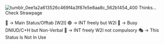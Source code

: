 

![tumblr_0ee1a2a613526c469f4a3f87e5e8aa8c_562b1454_400](https://github.com/user-attachments/assets/371c67d7-48b7-4b99-beb7-bd3572750952)
Thinks... Check Strawpage

🌙 -> Main Status/Offtab [W2I]
🟢 -> INT freely but W2I
🔴 -> Busy DNIUD/C+H but Non-Verbal
💬 -> INT freely W2I not compulsory
🎭 -> This Status Is Not In Use
